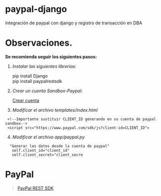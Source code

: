 # paypal-django
Integración de paypal con django y registro de transacción en DBA

# Observaciones.
**Se recomienda seguir los siguientes pasos:**

1. *Instalar las siguientes librerías:* <br>

      pip install Django <br>
      pip install paypalrestsdk 

2. *Crear un cuenta Sandbox-Paypal:*<br>

      [Crear cuenta](https://developer.paypal.com/docs/api/rest-sdks/ "Link")
  
 
3. *Modificar el archivo templates/index.html*

``` [html]
 <!--Importante sustituir CLIENT_ID generando en su cuenta de paypal sandbox-->
 <script src="https://www.paypal.com/sdk/js?client-id=CLIENT_ID">
```

4. *Modificar el archivo app/paypal.py*

``` [python]
  "Generar los datos desde la cuenta de paypal"    
   self.client_id="client_id"
   self.client_secret="client_secre
```

# PayPal

> [PayPal REST SDK](https://github.com/paypal/PayPal-Python-SDK "Link")
